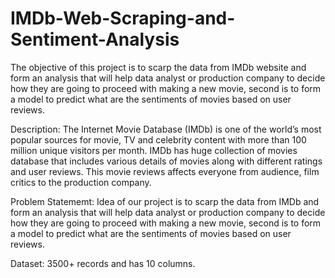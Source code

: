# IMDb-Web-Scraping-and-Sentiment-Analysis
The objective of this project is to scarp the data from IMDb website and form an analysis that will help data analyst or production company to decide how they are going to proceed with making a new movie, second is to form a model to predict what are the sentiments of movies based on user reviews.

Description:
The Internet Movie Database (IMDb) is one of the world’s most popular sources for movie, TV and celebrity content with more than 100 million unique visitors per month.
IMDb has huge collection of movies database that includes various details of movies along with different ratings and user reviews.
This movie reviews affects everyone from audience, film critics to the production company.

Problem Statememt:
Idea of our project is to scarp the data from  IMDb and form an analysis that will help data analyst or production company to decide how they are going to proceed with making a new movie, second is to form a model to predict what are the sentiments of movies based on user reviews.

Dataset: 
3500+ records and has 10 columns.
